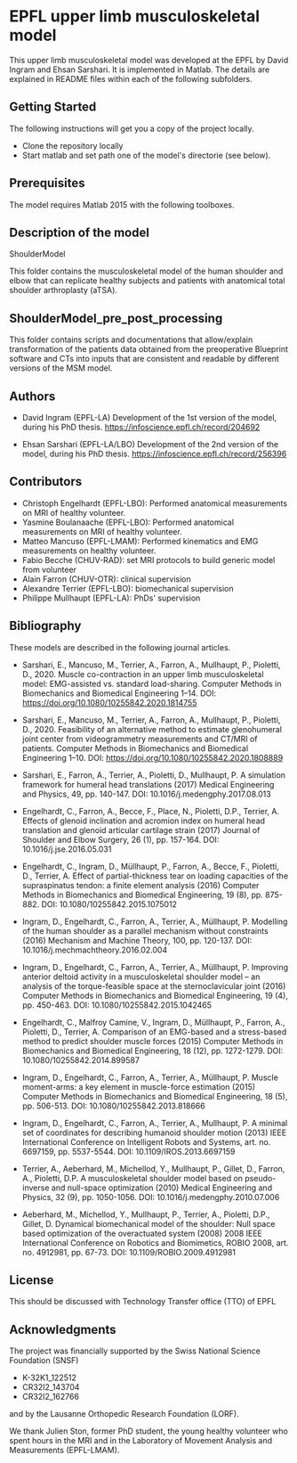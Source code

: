 # EPFL upper limb musculoskeletal model
This upper limb musculoskeletal model was developed at the EPFL by David Ingram and Ehsan Sarshari. It is implemented in Matlab. The details are explained in README files within each of the following subfolders.

## Getting Started
The following instructions will get you a copy of the project locally.
* Clone the repository locally
* Start matlab and set path one of the model's directorie (see below).

## Prerequisites
The model requires Matlab 2015 with the following toolboxes.

## Description of the model

ShoulderModel

This folder contains the musculoskeletal model of the human shoulder and elbow that can replicate healthy subjects and patients with anatomical total shoulder arthroplasty (aTSA).


## ShoulderModel_pre_post_processing
This folder contains scripts and documentations that allow/explain transformation of the patients data obtained from the preoperative Blueprint software and CTs into inputs that are consistent and readable by different versions of the MSM model.


## Authors
* David Ingram (EPFL-LA)
Development of the 1st version of the model, during his PhD thesis.
https://infoscience.epfl.ch/record/204692

* Ehsan Sarshari (EPFL-LA/LBO)
Development of the 2nd version of the model, during his PhD thesis.
https://infoscience.epfl.ch/record/256396

## Contributors
* Christoph Engelhardt (EPFL-LBO): Performed anatomical measurements on MRI of healthy volunteer.
* Yasmine Boulanaache  (EPFL-LBO): Performed anatomical measurements on MRI of healthy volunteer.
* Matteo Mancuso (EPFL-LMAM): Performed kinematics and EMG measurements on healthy volunteer.
* Fabio Becche (CHUV-RAD): set MRI protocols to build generic model from volunteer
* Alain Farron (CHUV-OTR): clinical supervision
* Alexandre Terrier (EPFL-LBO): biomechanical supervision
* Philippe Mullhaupt (EPFL-LA): PhDs' supervision

## Bibliography
These models are described in the following journal articles.


* Sarshari, E., Mancuso, M., Terrier, A., Farron, A., Mullhaupt, P., Pioletti, D., 2020.
Muscle co-contraction in an upper limb musculoskeletal model: EMG-assisted vs. standard load-sharing. Computer Methods in Biomechanics and Biomedical Engineering 1–14.
DOI: https://doi.org/10.1080/10255842.2020.1814755

* Sarshari, E., Mancuso, M., Terrier, A., Farron, A., Mullhaupt, P., Pioletti, D., 2020.
Feasibility of an alternative method to estimate glenohumeral joint center from videogrammetry measurements and CT/MRI of patients. Computer Methods in Biomechanics and Biomedical Engineering 1–10.
DOI: https://doi.org/10.1080/10255842.2020.1808889

* Sarshari, E., Farron, A., Terrier, A., Pioletti, D., Mullhaupt, P.
A simulation framework for humeral head translations
(2017) Medical Engineering and Physics, 49, pp. 140-147.
DOI: 10.1016/j.medengphy.2017.08.013

* Engelhardt, C., Farron, A., Becce, F., Place, N., Pioletti, D.P., Terrier, A.
Effects of glenoid inclination and acromion index on humeral head translation and glenoid articular cartilage strain
(2017) Journal of Shoulder and Elbow Surgery, 26 (1), pp. 157-164.
DOI: 10.1016/j.jse.2016.05.031

* Engelhardt, C., Ingram, D., Müllhaupt, P., Farron, A., Becce, F., Pioletti, D., Terrier, A.
Effect of partial-thickness tear on loading capacities of the supraspinatus tendon: a finite element analysis
(2016) Computer Methods in Biomechanics and Biomedical Engineering, 19 (8), pp. 875-882.
DOI: 10.1080/10255842.2015.1075012

* Ingram, D., Engelhardt, C., Farron, A., Terrier, A., Müllhaupt, P.
Modelling of the human shoulder as a parallel mechanism without constraints
(2016) Mechanism and Machine Theory, 100, pp. 120-137.
DOI: 10.1016/j.mechmachtheory.2016.02.004

* Ingram, D., Engelhardt, C., Farron, A., Terrier, A., Müllhaupt, P.
Improving anterior deltoid activity in a musculoskeletal shoulder model – an analysis of the torque-feasible space at the sternoclavicular joint
(2016) Computer Methods in Biomechanics and Biomedical Engineering, 19 (4), pp. 450-463.
DOI: 10.1080/10255842.2015.1042465

* Engelhardt, C., Malfroy Camine, V., Ingram, D., Müllhaupt, P., Farron, A., Pioletti, D., Terrier, A.
Comparison of an EMG-based and a stress-based method to predict shoulder muscle forces
(2015) Computer Methods in Biomechanics and Biomedical Engineering, 18 (12), pp. 1272-1279.
DOI: 10.1080/10255842.2014.899587

* Ingram, D., Engelhardt, C., Farron, A., Terrier, A., Müllhaupt, P.
Muscle moment-arms: a key element in muscle-force estimation
(2015) Computer Methods in Biomechanics and Biomedical Engineering, 18 (5), pp. 506-513.
DOI: 10.1080/10255842.2013.818666

* Ingram, D., Engelhardt, C., Farron, A., Terrier, A., Mullhaupt, P.
A minimal set of coordinates for describing humanoid shoulder motion
(2013) IEEE International Conference on Intelligent Robots and Systems, art. no. 6697159, pp. 5537-5544.
DOI: 10.1109/IROS.2013.6697159

* Terrier, A., Aeberhard, M., Michellod, Y., Mullhaupt, P., Gillet, D., Farron, A., Pioletti, D.P.
A musculoskeletal shoulder model based on pseudo-inverse and null-space optimization
(2010) Medical Engineering and Physics, 32 (9), pp. 1050-1056.
DOI: 10.1016/j.medengphy.2010.07.006

* Aeberhard, M., Michellod, Y., Mullhaupt, P., Terrier, A., Pioletti, D.P., Gillet, D.
Dynamical biomechanical model of the shoulder: Null space based optimization of the overactuated system
(2008) 2008 IEEE International Conference on Robotics and Biomimetics, ROBIO 2008, art. no. 4912981, pp. 67-73.
DOI: 10.1109/ROBIO.2009.4912981

## License
This should be discussed with Technology Transfer office (TTO) of EPFL

## Acknowledgments
The project was financially supported by the Swiss National Science Foundation (SNSF)
* K-32K1_122512
* CR32I2_143704
* CR32I2_162766

and by the Lausanne Orthopedic Research Foundation (LORF).

We thank Julien Ston, former PhD student, the young healthy volunteer who spent hours in the MRI and in the Laboratory of Movement Analysis and Measurements (EPFL-LMAM).
